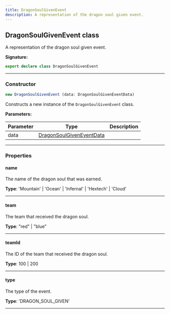 ```yaml
---
title: DragonSoulGivenEvent
description: A representation of the dragon soul given event.
---
```


## DragonSoulGivenEvent class

A representation of the dragon soul given event.

**Signature:**

```ts
export declare class DragonSoulGivenEvent 
```

---

### Constructor

```ts
new DragonSoulGivenEvent (data: DragonSoulGivenEventData)
```

Constructs a new instance of the `DragonSoulGivenEvent` class.

**Parameters:**

| Parameter | Type | Description |
| --------- | ---- | ----------- |
| data | [DragonSoulGivenEventData](/api/DragonSoulGivenEventData.md) |  |
---

### Properties

#### name

The name of the dragon soul that was earned.



**Type**: 'Mountain' \| 'Ocean' \| 'Infernal' \| 'Hextech' \| 'Cloud'

---

#### team

The team that received the dragon soul.



**Type**: "red" \| "blue"

---

#### teamId

The ID of the team that received the dragon soul.



**Type**: 100 \| 200

---

#### type

The type of the event.



**Type**: 'DRAGON_SOUL_GIVEN'

---

